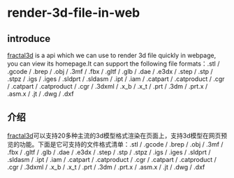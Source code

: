 # render-3d-file-in-web
## introduce
[fractal3d](https://fractal3d.everxyz.com/) is a api which we can use to render 3d file quickly in webpage, you can view its homepage.It can support the following file formats：.stl / .gcode / .brep / .obj / .3mf / .fbx / .gltf / .glb / .dae   / .e3dx / .step / .stp / .stpz / .igs / .iges / .sldprt / .sldasm / .ipt / .iam / .catpart / .catproduct / .cgr / .catpart / .catproduct / .cgr / .3dxml / .x_b / .x_t / .prt / .3dm / .prt.x / .asm.x / .jt / .dwg / .dxf
## 介绍
[fractal3d](https://fractal3d.everxyz.com/)可以支持20多种主流的3d模型格式渲染在页面上，支持3d模型在网页预览的功能。下面是它可支持的文件格式清单：.stl / .gcode / .brep / .obj / .3mf / .fbx / .gltf / .glb / .dae   / .e3dx / .step / .stp / .stpz / .igs / .iges / .sldprt / .sldasm / .ipt / .iam / .catpart / .catproduct / .cgr / .catpart / .catproduct / .cgr / .3dxml / .x_b / .x_t / .prt / .3dm / .prt.x / .asm.x / .jt / .dwg / .dxf
